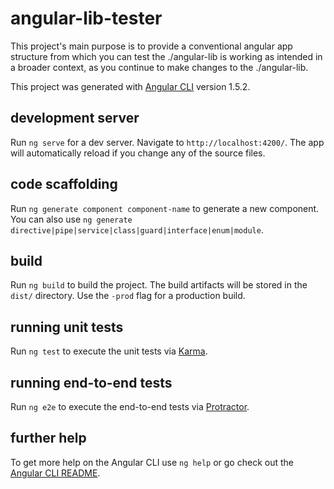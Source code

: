 # angular-lib-tester

This project's main purpose is to provide a conventional angular app structure
from which you can test the ./angular-lib is working as intended in a broader
context, as you continue to make changes to the ./angular-lib.

This project was generated with [Angular CLI](https://github.com/angular/angular-cli) version 1.5.2.

## development server

Run `ng serve` for a dev server. Navigate to `http://localhost:4200/`. The app will automatically reload if you change any of the source files.

## code scaffolding

Run `ng generate component component-name` to generate a new component. You can also use `ng generate directive|pipe|service|class|guard|interface|enum|module`.

## build

Run `ng build` to build the project. The build artifacts will be stored in the `dist/` directory. Use the `-prod` flag for a production build.

## running unit tests

Run `ng test` to execute the unit tests via [Karma](https://karma-runner.github.io).

## running end-to-end tests

Run `ng e2e` to execute the end-to-end tests via [Protractor](http://www.protractortest.org/).

## further help

To get more help on the Angular CLI use `ng help` or go check out the [Angular CLI README](https://github.com/angular/angular-cli/blob/master/README.md).
